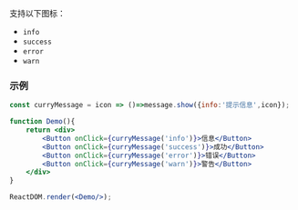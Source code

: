 支持以下图标：
- `info`
- `success`
- `error`
- `warn`

### 示例

<!--start-code-->

```jsx
const curryMessage = icon => ()=>message.show({info:'提示信息',icon});

function Demo(){
    return <div>
        <Button onClick={curryMessage('info')}>信息</Button>
        <Button onClick={curryMessage('success')}>成功</Button>
        <Button onClick={curryMessage('error')}>错误</Button>
        <Button onClick={curryMessage('warn')}>警告</Button>
    </div>
}

ReactDOM.render(<Demo/>);
```

<!--end-code-->
